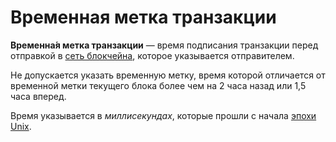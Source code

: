 # Временная метка транзакции

**Временна́я метка транзакции** — время подписания транзакции перед отправкой в [сеть блокчейна](/ru/blockchain/blockchain-network), которое указывается отправителем.

Не допускается указать временную метку, время которой отличается от временной метки текущего блока более чем на 2 часа назад или 1,5 часа вперед.

Время указывается в _миллисекундах_, которые прошли с начала [эпохи Unix](https://ru.wikipedia.org/wiki/Unix-время).
